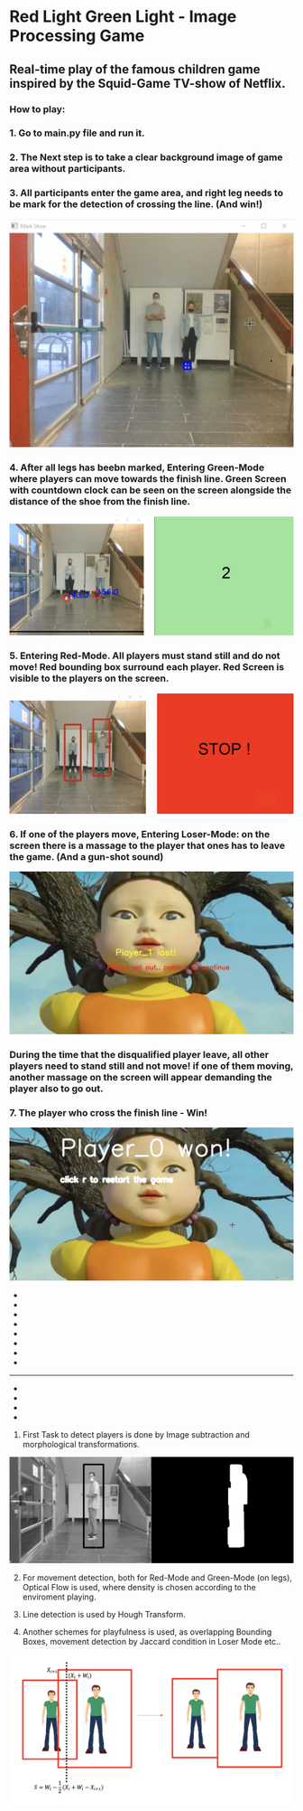 # Red Light Green Light - Image Processing Game

## Real-time play of the famous children game inspired by the Squid-Game TV-show of Netflix.

### How to play:

### 1. Go to main.py file and run it.

### 2. The Next step is to take a clear background image of game area without participants.

### 3. All participants enter the game area, and right leg needs to be mark for the detection of crossing the line. (And win!)

![](images/mark_shoe.png)

### 4. After all legs has beebn marked, Entering Green-Mode where players can move towards the finish line. Green Screen with countdown clock can be seen on the screen alongside the distance of the shoe from the finish line.

![](images/greenmode.png)

### 5. Entering Red-Mode. All players must stand still and do not move! Red bounding box surround each player. Red Screen is visible to the players on the screen.

![](images/redmode1.png)

### 6. If one of the players move, Entering Loser-Mode: on the screen there is a massage to the player that ones has to leave the game. (And a gun-shot sound)

![](images/redmode2.png)

### During the time that the disqualified player leave, all other players need to stand still and not move! if one of them moving, another massage on the screen will appear demanding the player also to go out.

### 7. The player who cross the finish line - Win!

![](images/winner.png)

-
-
-
-
-
-
-
-
---------------------------------------------------------------------------------------------------------------------------------------------------------------------------------------------------------------------------------------------------------------------------------------------------------------------------------------------------------------------------------------------------------------------------------------------------------------------------------
-
-
-
-

1. First Task to detect players is done by Image subtraction and morphological transformations.

![](images/boundingbox.png)

2. For movement detection, both for Red-Mode and Green-Mode (on legs), Optical Flow is used, where density is chosen according to the enviroment playing.



3. Line detection is used by Hough Transform.



4. Another schemes for playfulness is used, as overlapping Bounding Boxes, movement detection by Jaccard condition in Loser Mode etc..

![](images/overlap.png)
